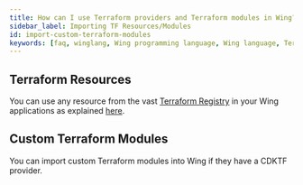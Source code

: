 ```yaml
---
title: How can I use Terraform providers and Terraform modules in Wing?
sidebar_label: Importing TF Resources/Modules
id: import-custom-terraform-modules
keywords: [faq, winglang, Wing programming language, Wing language, Terraform, TF, Terraform Resources, Terraform Modules, Custom Terraform Modules]
---
```


## Terraform Resources
You can use any resource from the vast [Terraform Registry](https://registry.terraform.io/) in your Wing applications as explained [here](https://github.com/winglang/wing/issues/489).

## Custom Terraform Modules
You can import custom Terraform modules into Wing if they have a CDKTF provider.